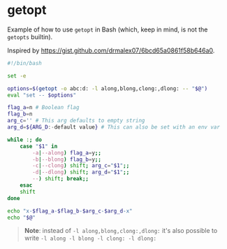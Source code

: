 # getopt

Example of how to use `getopt` in Bash (which, keep in mind, is not the `getopts` builtin).

Inspired by https://gist.github.com/drmalex07/6bcd65a0861f58b646a0.

```bash
#!/bin/bash

set -e

options=$(getopt -o abc:d: -l along,blong,clong:,dlong: -- "$@")
eval "set -- $options"

flag_a=n # Boolean flag
flag_b=n
arg_c='' # This arg defaults to empty string
arg_d=${ARG_D:-default value} # This can also be set with an env var

while :; do
    case "$1" in
        -a|--along) flag_a=y;;
        -b|--blong) flag_b=y;;
        -c|--clong) shift; arg_c="$1";;
        -d|--dlong) shift; arg_d="$1";;
        --) shift; break;;
    esac
    shift
done

echo "x-$flag_a-$flag_b-$arg_c-$arg_d-x"
echo "$@"
```

> **Note**: instead of `-l along,blong,clong:,dlong:` it's also possible to write `-l along -l blong -l clong: -l dlong:`
